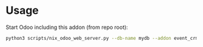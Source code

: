 # Usage

Start Odoo including this addon (from repo root):

```bash
python3 scripts/nix_odoo_web_server.py --db-name mydb --addon event_crm_sale
```
